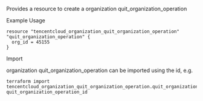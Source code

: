 Provides a resource to create a organization quit_organization_operation

Example Usage

```hcl
resource "tencentcloud_organization_quit_organization_operation" "quit_organization_operation" {
  org_id = 45155
}
```

Import

organization quit_organization_operation can be imported using the id, e.g.

```
terraform import tencentcloud_organization_quit_organization_operation.quit_organization_operation quit_organization_operation_id
```